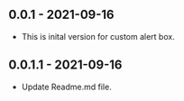 ## 0.0.1 - 2021-09-16

* This is inital version for custom alert box.

## 0.0.1.1 - 2021-09-16

* Update Readme.md file.
